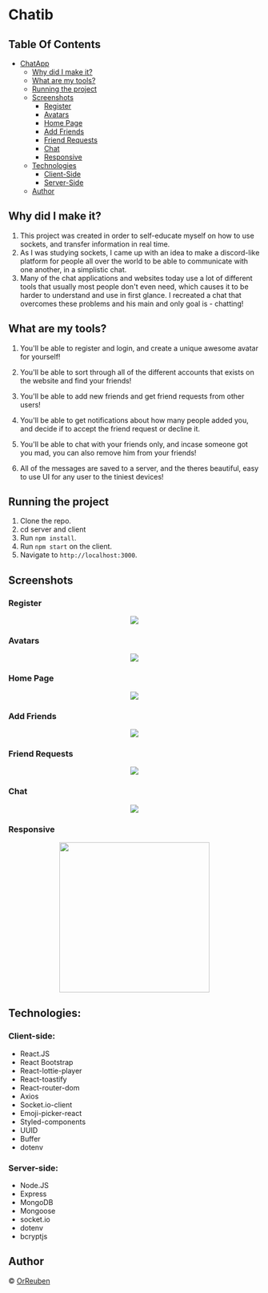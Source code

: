 # Chatib

## Table Of Contents
- [ChatApp](#Chatib)
  * [Why did I make it?](#why-did-I-make-it)
  * [What are my tools?](#what-are-my-tools)
  * [Running the project](#running-the-project)
  * [Screenshots](#screenshots)
    + [Register](#register)
    + [Avatars](#avatars)
    + [Home Page](#home-page)
    + [Add Friends](#add-friends)
    + [Friend Requests](#friend-requests)
    + [Chat](#chat)
    + [Responsive](#responsive-chat)
  * [Technologies](#technologies)
    + [Client-Side](#client-side)
    + [Server-Side](#server-side)
  * [Author](#Author)
  
## Why did I make it?

1. This project was created in order to self-educate myself on how to use sockets, and transfer information in real time.
2. As I was studying sockets, I came up with an idea to make a discord-like platform for people all over the world to be able to communicate
with one another, in a simplistic chat.
3. Many of the chat applications and websites today use a lot of different tools that usually most people don't even need, which causes it to
be harder to understand and use in first glance. I recreated a chat that overcomes these problems and his main and only goal is - chatting!

## What are my tools?

1. You'll be able to register and login, and create a unique awesome avatar for yourself!
    
2. You'll be able to sort through all of the different accounts that exists on the website and find your friends!

3. You'll be able to add new friends and get friend requests from other users!

4. You'll be able to get notifications about how many people added you, and decide if to accept the friend request or decline it.

5. You'll be able to chat with your friends only, and incase someone got you mad, you can also remove him from your friends!

6. All of the messages are saved to a server, and the theres beautiful, easy to use UI for any user to the tiniest devices!

   
## Running the project

1. Clone the repo.
2. cd server and client
3. Run `npm install`.
4. Run `npm start` on the client.
5. Navigate to `http://localhost:3000`.

## Screenshots

### Register

<p align="center"><img src="https://i.ibb.co/XJjZ27T/chatib-1.png" /></p>


### Avatars

<p align="center"><img src="https://i.ibb.co/jh0srX3/chatib-2.png" /></p>

### Home Page

<p align="center"><img src="https://i.ibb.co/vBsgKGP/chatib-3.png"  /></p>

### Add Friends

<p align="center"><img src="https://i.ibb.co/1mPfbwC/Chatib-4.png" /></p>

### Friend Requests

<p align="center"><img src="https://i.ibb.co/gmhcd9n/Chatib-5.png"  /></p>

### Chat

<p align="center"><img src="https://i.ibb.co/VvXkRDX/Chatib-6.png"  /></p>

### Responsive

<p align="center"><img src="https://i.ibb.co/T46wBjq/Chatib-7.png" width="300" /></p>

## Technologies:

### Client-side:
* React.JS
* React Bootstrap
* React-lottie-player
* React-toastify
* React-router-dom
* Axios
* Socket.io-client
* Emoji-picker-react
* Styled-components
* UUID
* Buffer
* dotenv

### Server-side:
* Node.JS
* Express
* MongoDB
* Mongoose
* socket.io
* dotenv
* bcryptjs

## Author  <a name="Author"></a>

© [OrReuben](https://github.com/OrReuben)


